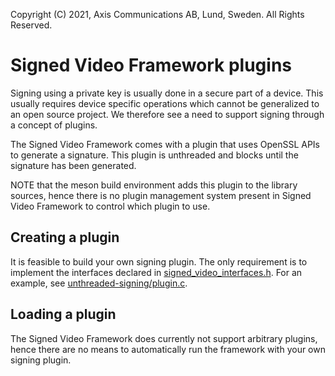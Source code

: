 Copyright (C) 2021, Axis Communications AB, Lund, Sweden. All Rights Reserved.

# Signed Video Framework plugins

Signing using a private key is usually done in a secure part of a device. This usually requires device specific operations which cannot be generalized to an open source project. We therefore see a need to support signing through a concept of plugins.

The Signed Video Framework comes with a plugin that uses OpenSSL APIs to generate a signature. This plugin is unthreaded and blocks until the signature has been generated.

NOTE that the meson build environment adds this plugin to the library sources, hence there is no plugin management system present in Signed Video Framework to control which plugin to use.

## Creating a plugin

It is feasible to build your own signing plugin. The only requirement is to implement the interfaces declared in [signed_video_interfaces.h](../src/includes/signed_video_interfaces.h). For an example, see [unthreaded-signing/plugin.c](./unthreaded-signing/plugin.c).

## Loading a plugin

The Signed Video Framework does currently not support arbitrary plugins, hence there are no means to automatically run the framework with your own signing plugin.
